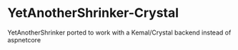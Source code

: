 # YetAnotherShrinker-Crystal
YetAnotherShrinker ported to work with a Kemal/Crystal backend instead of aspnetcore
